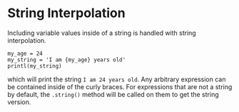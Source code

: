 # String Interpolation

Including variable values inside of a string is handled with string interpolation. 

```dewy
my_age = 24
my_string = 'I am {my_age} years old'
printl(my_string)
```

which will print the string `I am 24 years old`. Any arbitrary expression can be contained inside of the curly braces. For expressions that are not a string by default, the `.string()` method will be called on them to get the string version.